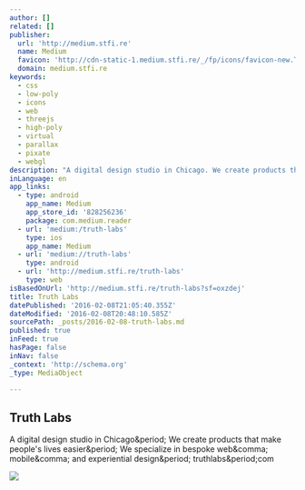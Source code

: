 ```yaml
---
author: []
related: []
publisher:
  url: 'http://medium.stfi.re'
  name: Medium
  favicon: 'http://cdn-static-1.medium.stfi.re/_/fp/icons/favicon-new.TAS6uQ-Y7kcKgi0xjcYHXw.ico'
  domain: medium.stfi.re
keywords:
  - css
  - low-poly
  - icons
  - web
  - threejs
  - high-poly
  - virtual
  - parallax
  - pixate
  - webgl
description: "A digital design studio in Chicago. We create products that make people's lives easier. We specialize in bespoke web, mobile, and experiential design. truthlabs.com"
inLanguage: en
app_links:
  - type: android
    app_name: Medium
    app_store_id: '828256236'
    package: com.medium.reader
  - url: 'medium:/truth-labs'
    type: ios
    app_name: Medium
  - url: 'medium://truth-labs'
    type: android
  - url: 'http://medium.stfi.re/truth-labs'
    type: web
isBasedOnUrl: 'http://medium.stfi.re/truth-labs?sf=oxzdej'
title: Truth Labs
datePublished: '2016-02-08T21:05:40.355Z'
dateModified: '2016-02-08T20:48:10.585Z'
sourcePath: _posts/2016-02-08-truth-labs.md
published: true
inFeed: true
hasPage: false
inNav: false
_context: 'http://schema.org'
_type: MediaObject

---
```

<article style=""><h1>Truth Labs</h1><p>A digital design studio in Chicago&amp;period; We create products that make people's lives easier&amp;period; We specialize in bespoke web&amp;comma; mobile&amp;comma; and experiential design&amp;period; truthlabs&amp;period;com</p><img src="http://cdn-images-1.medium.com/max/800/1*wBJYBE8XFa1SZI5Kp2Nc8g.png" /></article>